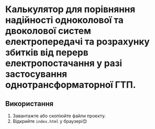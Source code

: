 # Калькулятор для порівняння надійності одноколової та двоколової систем електропередачі та розрахунку збитків від перерв електропостачання у разі застосування однотрансформаторної ГТП.
## Використання
1. Завантажте або скопіюйте файли проєкту.
2. Відкрийте `index.html` у браузері😊
